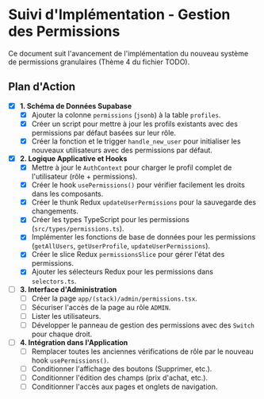 # Suivi d'Implémentation - Gestion des Permissions

Ce document suit l'avancement de l'implémentation du nouveau système de permissions granulaires (Thème 4 du fichier TODO).

## Plan d'Action

-   [x] **1. Schéma de Données Supabase**
    -   [x] Ajouter la colonne `permissions` (`jsonb`) à la table `profiles`.
    -   [x] Créer un script pour mettre à jour les profils existants avec des permissions par défaut basées sur leur rôle.
    -   [x] Créer la fonction et le trigger `handle_new_user` pour initialiser les nouveaux utilisateurs avec des permissions par défaut.

-   [x] **2. Logique Applicative et Hooks**
    -   [x] Mettre à jour le `AuthContext` pour charger le profil complet de l'utilisateur (rôle + permissions).
    -   [x] Créer le hook `usePermissions()` pour vérifier facilement les droits dans les composants.
    -   [x] Créer le thunk Redux `updateUserPermissions` pour la sauvegarde des changements.
    -   [x] Créer les types TypeScript pour les permissions (`src/types/permissions.ts`).
    -   [x] Implémenter les fonctions de base de données pour les permissions (`getAllUsers`, `getUserProfile`, `updateUserPermissions`).
    -   [x] Créer le slice Redux `permissionsSlice` pour gérer l'état des permissions.
    -   [x] Ajouter les sélecteurs Redux pour les permissions dans `selectors.ts`.

-   [ ] **3. Interface d'Administration**
    -   [ ] Créer la page `app/(stack)/admin/permissions.tsx`.
    -   [ ] Sécuriser l'accès de la page au rôle `ADMIN`.
    -   [ ] Lister les utilisateurs.
    -   [ ] Développer le panneau de gestion des permissions avec des `Switch` pour chaque droit.

-   [ ] **4. Intégration dans l'Application**
    -   [ ] Remplacer toutes les anciennes vérifications de rôle par le nouveau hook `usePermissions()`.
    -   [ ] Conditionner l'affichage des boutons (Supprimer, etc.).
    -   [ ] Conditionner l'édition des champs (prix d'achat, etc.).
    -   [ ] Conditionner l'accès aux pages et onglets de navigation.
